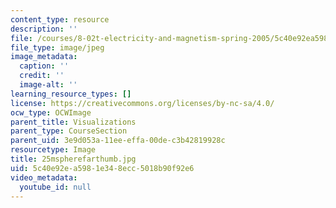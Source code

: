 ```yaml
---
content_type: resource
description: ''
file: /courses/8-02t-electricity-and-magnetism-spring-2005/5c40e92ea5981e348ecc5018b90f92e6_25mspherefarthumb.jpg
file_type: image/jpeg
image_metadata:
  caption: ''
  credit: ''
  image-alt: ''
learning_resource_types: []
license: https://creativecommons.org/licenses/by-nc-sa/4.0/
ocw_type: OCWImage
parent_title: Visualizations
parent_type: CourseSection
parent_uid: 3e9d053a-11ee-effa-00de-c3b42819928c
resourcetype: Image
title: 25mspherefarthumb.jpg
uid: 5c40e92e-a598-1e34-8ecc-5018b90f92e6
video_metadata:
  youtube_id: null
---
```

